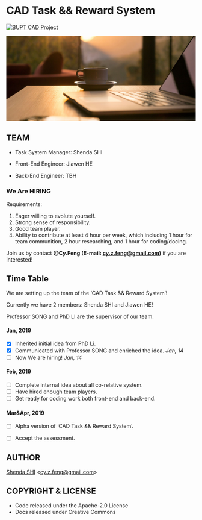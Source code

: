 # CAD Task && Reward System

[![BUPT CAD Project](https://img.shields.io/badge/👀-BUPT_CAD_Project-blue.svg)](https://github.com/bupt/awesome-cad)

![](assets/Laptopandcoffe.jpg)



## TEAM

- Task System Manager: Shenda SHI

- Front-End Engineer: Jiawen HE

- Back-End Engineer: TBH

    

### We Are HIRING

Requirements:

1. Eager willing to evolute yourself.
1. Strong sense of responsibility.
1. Good team player.
1. Ability to contribute at least 4 hour per week, which including 1 hour for team communition, 2 hour researching, and 1 hour for coding/docing.

Join us by contact **@Cy.Feng (E-mail: cy.z.feng@gmail.com)**  if you are interested!



## Time Table

We are setting up the team of the ‘CAD Task && Reward System’!

Currently we have 2 members: Shenda SHI and Jiawen HE!

Professor SONG and  PhD LI are the supervisor of our team.

#### Jan, 2019

- [x] Inherited initial idea from PhD Li.
- [x] Communicated with Professor SONG and enriched the idea. *Jan, 14*
- [ ] Now We are hiring!  *Jan, 14*

#### Feb, 2019

- [ ] Complete internal idea about all co-relative system.
- [ ] Have hired enough team players.
- [ ] Get ready for coding work both front-end and back-end.

#### Mar&Apr, 2019

- [ ] Alpha version of  ‘CAD Task && Reward System’.
- [ ] Accept the assessment.



## AUTHOR

[Shenda SHI](http://cyfeng.science/) \<cy.z.feng@gmail.com\>



## COPYRIGHT & LICENSE

- Code released under the Apache-2.0 License
- Docs released under Creative Commons
